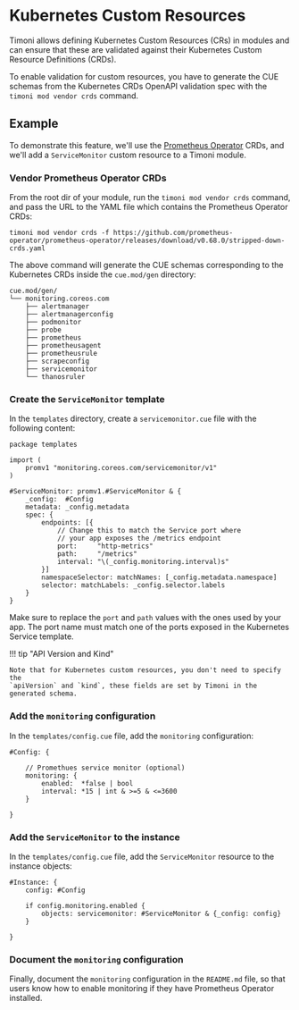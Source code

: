 # Kubernetes Custom Resources

Timoni allows defining Kubernetes Custom Resources (CRs) in modules and can ensure
that these are validated against their Kubernetes Custom Resource Definitions (CRDs).

To enable validation for custom resources, you have to generate the CUE schemas from
the Kubernetes CRDs OpenAPI validation spec with the `timoni mod vendor crds` command.

## Example

To demonstrate this feature, we'll use the
[Prometheus Operator](https://github.com/prometheus-operator/prometheus-operator) CRDs,
and we'll add a `ServiceMonitor` custom resource to a Timoni module.

### Vendor Prometheus Operator CRDs

From the root dir of your module, run the `timoni mod vendor crds` command, and pass the URL
to the YAML file which contains the Prometheus Operator CRDs:

```shell
timoni mod vendor crds -f https://github.com/prometheus-operator/prometheus-operator/releases/download/v0.68.0/stripped-down-crds.yaml
```

The above command will generate the CUE schemas corresponding to the Kubernetes CRDs
inside the `cue.mod/gen` directory:

```text
cue.mod/gen/
└── monitoring.coreos.com
    ├── alertmanager
    ├── alertmanagerconfig
    ├── podmonitor
    ├── probe
    ├── prometheus
    ├── prometheusagent
    ├── prometheusrule
    ├── scrapeconfig
    ├── servicemonitor
    └── thanosruler
```

### Create the `ServiceMonitor` template

In the `templates` directory, create a `servicemonitor.cue` file with the following content:

```cue
package templates

import (
	promv1 "monitoring.coreos.com/servicemonitor/v1"
)

#ServiceMonitor: promv1.#ServiceMonitor & {
	_config:  #Config
	metadata: _config.metadata
	spec: {
		endpoints: [{
			// Change this to match the Service port where
			// your app exposes the /metrics endpoint
			port:     "http-metrics"
			path:     "/metrics"
			interval: "\(_config.monitoring.interval)s"
		}]
		namespaceSelector: matchNames: [_config.metadata.namespace]
		selector: matchLabels: _config.selector.labels
	}
}
```

Make sure to replace the `port` and `path` values with the ones used by your app.
The port name must match one of the ports exposed in the Kubernetes Service template.

!!! tip "API Version and Kind"
    
    Note that for Kubernetes custom resources, you don't need to specify the 
    `apiVersion` and `kind`, these fields are set by Timoni in the generated schema.

### Add the `monitoring` configuration

In the `templates/config.cue` file, add the `monitoring` configuration:

```cue
#Config: {

	// Promethues service monitor (optional)
	monitoring: {
		enabled:  *false | bool
		interval: *15 | int & >=5 & <=3600
	}

}

```

### Add the `ServiceMonitor` to the instance

In the `templates/config.cue` file, add the `ServiceMonitor` resource to the instance objects:

```cue
#Instance: {
	config: #Config

	if config.monitoring.enabled {
		objects: servicemonitor: #ServiceMonitor & {_config: config}
	}

}

```

### Document the `monitoring` configuration

Finally, document the `monitoring` configuration in the `README.md` file, so that users
know how to enable monitoring if they have Prometheus Operator installed.
